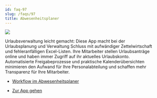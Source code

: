 ```yaml
---
id: faq-97
slug: /faqs/97
title: Abwesenheitsplaner
---
```

![](https://caqadmin.blob.core.windows.net/faqs/97-images/b3ee39c7-274f-4ee8-8fdb-a64aa2410e4e-mceclip0.png)

Urlaubsverwaltung leicht gemacht: Diese App macht bei der Urlaubsplanung und Verwaltung Schluss mit aufwändiger Zettelwirtschaft und fehleranfälligen Excel-Listen. Ihre Mitarbeiter stellen Urlaubsanträge online und haben immer Zugriff auf ihr aktuelles Urlaubskonto. Automatisierte Freigabeprozesse und praktische Kalenderübersichten minimieren den Aufwand für Ihre Personalabteilung und schaffen mehr Transparenz für Ihre Mitarbeiter.

*   [Workflow im Abwesenheitsplaner](100)

*   [Zur App gehen](https://support.qmbase.com/Account/findworkspace?returnUrl=/absenceplanner)